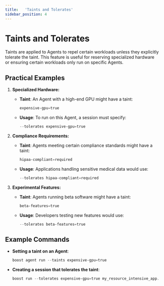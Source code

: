```yaml
---
title:   'Taints and Tolerates'
sidebar_position: 4
---
```

# Taints and Tolerates

Taints are applied to Agents to repel certain workloads unless they explicitly tolerate the taint. This feature is useful for reserving specialized hardware or ensuring certain workloads only run on specific Agents. 

## Practical Examples 

1. **Specialized Hardware:** 

    - **Taint**: An Agent with a high-end GPU might have a taint:
        ```powershell
        expensive-gpu=true 
        ```

    - **Usage**: To run on this Agent, a session must specify:
    
        ```powershell
        --tolerates expensive-gpu=true 
        ```

 

2. **Compliance Requirements:**

    - **Taint**: Agents meeting certain compliance standards might have a taint:
        ```powershell
        hipaa-compliant=required
        ```

    - **Usage**: Applications handling sensitive medical data would use:
        ```powershell
        --tolerates hipaa-compliant=required
        ```

 

3. **Experimental Features:**

    - **Taint**: Agents running beta software might have a taint:
        ```powershell
        beta-features=true
        ``` 

    - **Usage**: Developers testing new features would use:
        ```powershell
        --tolerates beta-features=true
        ```


## Example Commands 

- **Setting a taint on an Agent**: 

    ```powershell
    boost agent run --taints expensive-gpu=true 
    ```

- **Creating a session that tolerates the taint**:

    ```powershell
    boost run --tolerates expensive-gpu=true my_resource_intensive_app.py 
    ```

 